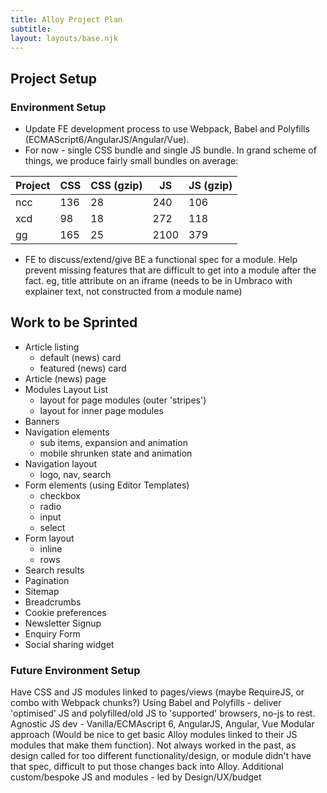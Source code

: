 ```yaml
---
title: Alloy Project Plan
subtitle: 
layout: layouts/base.njk
---
```


## Project Setup

### Environment Setup

- Update FE development process to use Webpack, Babel and Polyfills (ECMAScript6/AngularJS/Angular/Vue).
- For now - single CSS bundle and single JS bundle. In grand scheme of things, we produce fairly small bundles on average:

|Project  |CSS  |CSS (gzip)  |JS  |JS (gzip)  |
|---------|---------|---------|---------|---------|
|ncc      | 136     | 28      | 240     | 106     |
|xcd      | 98      | 18      | 272     | 118     |
|gg       | 165     | 25      | 2100    | 379     |

- FE to discuss/extend/give BE a functional spec for a module. Help prevent missing features that are difficult to get into a module after the fact. eg, title attribute on an iframe (needs to be in Umbraco with explainer text, not constructed from a module name)

## Work to be Sprinted

- Article listing
  - default (news) card
  - featured (news) card
- Article (news) page
- Modules Layout List
  - layout for page modules (outer 'stripes')
  - layout for inner page modules
- Banners
- Navigation elements
  - sub items, expansion and animation
  - mobile shrunken state and animation
- Navigation layout
  - logo, nav, search
- Form elements (using Editor Templates)
  - checkbox
  - radio
  - input
  - select
- Form layout
  - inline
  - rows
- Search results
- Pagination
- Sitemap
- Breadcrumbs
- Cookie preferences
- Newsletter Signup
- Enquiry Form
- Social sharing widget

### Future Environment Setup

Have CSS and JS modules linked to pages/views (maybe RequireJS, or combo with Webpack chunks?)
Using Babel and Polyfills - deliver 'optimised' JS and polyfilled/old JS to 'supported' browsers, no-js to rest.
Agnostic JS dev - Vanilla/ECMAscript 6, AngularJS, Angular, Vue
Modular approach (Would be nice to get basic Alloy modules linked to their JS modules that make them function). Not always worked in the past, as design called for too different functionality/design, or module didn't have that spec, difficult to put those changes back into Alloy.
Additional custom/bespoke JS and modules - led by Design/UX/budget

